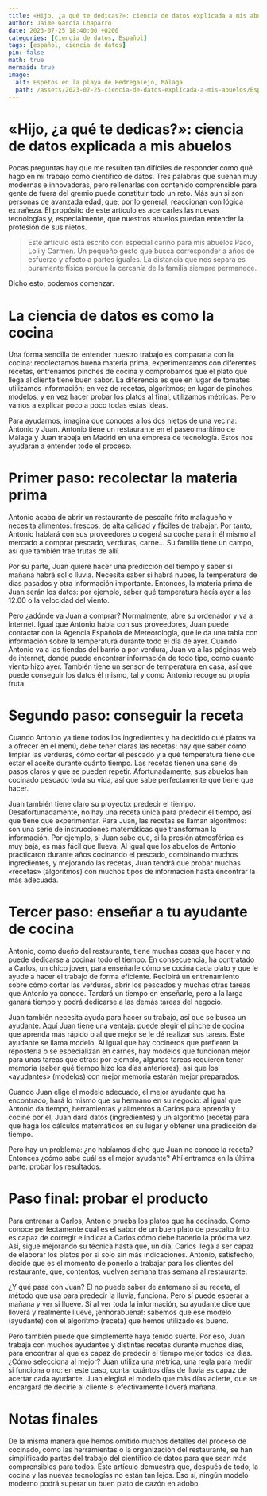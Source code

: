 ```yaml
---
title: «Hijo, ¿a qué te dedicas?»꞉ ciencia de datos explicada a mis abuelos
author: Jaime García Chaparro
date: 2023-07-25 18:40:00 +0200
categories: [Ciencia de datos, Español]
tags: [español, ciencia de datos]
pin: false
math: true
mermaid: true
image:
  alt: Espetos en la playa de Pedregalejo, Málaga
  path: /assets/2023-07-25-ciencia-de-datos-explicada-a-mis-abuelos/Espetos.png
---
```



# «Hijo, ¿a qué te dedicas?»: ciencia de datos explicada a mis abuelos

Pocas preguntas hay que me resulten tan difíciles de responder como qué hago en mi trabajo como científico de datos. Tres palabras que suenan muy modernas e innovadoras, pero rellenarlas con contenido comprensible para gente de fuera del gremio puede constituir todo un reto. Más aun si son personas de avanzada edad, que, por lo general, reaccionan con lógica extrañeza. El propósito de este artículo es acercarles las nuevas tecnologías y, especialmente, que nuestros abuelos puedan entender la profesión de sus nietos.

> Este artículo está escrito con especial cariño para mis abuelos Paco, Loli y Carmen. Un pequeño gesto que busca corresponder a años de esfuerzo y afecto a partes iguales. La distancia que nos separa es puramente física porque la cercanía de la familia siempre permanece.

Dicho esto, podemos comenzar.

# La ciencia de datos es como la cocina

Una forma sencilla de entender nuestro trabajo es compararla con la cocina: recolectamos buena materia prima, experimentamos con diferentes recetas, entrenamos pinches de cocina y comprobamos que el plato que llega al cliente tiene buen sabor. La diferencia es que en lugar de tomates utilizamos información; en vez de recetas, algoritmos; en lugar de pinches, modelos, y en vez hacer probar los platos al final, utilizamos métricas. Pero vamos a explicar poco a poco todas estas ideas.

Para ayudarnos, imagina que conoces a los dos nietos de una vecina: Antonio y Juan. Antonio tiene un restaurante en el paseo marítimo de Málaga y Juan trabaja en Madrid en una empresa de tecnología. Estos nos ayudarán a entender todo el proceso.

# Primer paso: recolectar la materia prima

Antonio acaba de abrir un restaurante de pescaíto frito malagueño y necesita alimentos: frescos, de alta calidad y fáciles de trabajar. Por tanto, Antonio hablará con sus proveedores o cogerá su coche para ir él mismo al mercado a comprar pescado, verduras, carne… Su familia tiene un campo, así que también trae frutas de allí.

Por su parte, Juan quiere hacer una predicción del tiempo y saber si mañana habrá sol o lluvia. Necesita saber si habrá nubes, la temperatura de días pasados y otra información importante. Entonces, la materia prima de Juan serán los datos: por ejemplo, saber qué temperatura hacía ayer a las 12.00 o la velocidad del viento.

Pero ¿adónde va Juan a comprar? Normalmente, abre su ordenador y va a Internet. Igual que Antonio habla con sus proveedores, Juan puede contactar con la Agencia Española de Meteorología, que le da una tabla con información sobre la temperatura durante todo el día de ayer. Cuando Antonio va a las tiendas del barrio a por verdura, Juan va a las páginas web de internet, donde puede encontrar información de todo tipo, como cuánto viento hizo ayer. También tiene un sensor de temperatura en casa, así que puede conseguir los datos él mismo, tal y como Antonio recoge su propia fruta.

# Segundo paso: conseguir la receta

Cuando Antonio ya tiene todos los ingredientes y ha decidido qué platos va a ofrecer en el menú, debe tener claras las recetas: hay que saber cómo limpiar las verduras, cómo cortar el pescado y a qué temperatura tiene que estar el aceite durante cuánto tiempo. Las recetas tienen una serie de pasos claros y que se pueden repetir. Afortunadamente, sus abuelos han cocinado pescado toda su vida, así que sabe perfectamente qué tiene que hacer.

Juan también tiene claro su proyecto: predecir el tiempo. Desafortunadamente, no hay una receta única para predecir el tiempo, así que tiene que experimentar. Para Juan, las recetas se llaman algoritmos: son una serie de instrucciones matemáticas que transforman la información. Por ejemplo, si Juan sabe que, si la presión atmosférica es muy baja, es más fácil que llueva. Al igual que los abuelos de Antonio practicaron durante años cocinando el pescado, combinando muchos ingredientes, y mejorando las recetas, Juan tendrá que probar muchas «recetas» (algoritmos) con muchos tipos de información hasta encontrar la más adecuada.

# Tercer paso: enseñar a tu ayudante de cocina

Antonio, como dueño del restaurante, tiene muchas cosas que hacer y no puede dedicarse a cocinar todo el tiempo. En consecuencia, ha contratado a Carlos, un chico joven, para enseñarle cómo se cocina cada plato y que le ayude a hacer el trabajo de forma eficiente. Recibirá un entrenamiento sobre cómo cortar las verduras, abrir los pescados y muchas otras tareas que Antonio ya conoce. Tardará un tiempo en enseñarle, pero a la larga ganará tiempo y podrá dedicarse a las demás tareas del negocio.

Juan también necesita ayuda para hacer su trabajo, así que se busca un ayudante. Aquí Juan tiene una ventaja: puede elegir el pinche de cocina que aprenda más rápido o al que mejor se le dé realizar sus tareas. Este ayudante se llama modelo. Al igual que hay cocineros que prefieren la repostería o se especializan en carnes, hay modelos que funcionan mejor para unas tareas que otras: por ejemplo, algunas tareas requieren tener memoria (saber qué tiempo hizo los días anteriores), así que los «ayudantes» (modelos) con mejor memoria estarán mejor preparados.

Cuando Juan elige el modelo adecuado, el mejor ayudante que ha encontrado, hará lo mismo que su hermano en su negocio: al igual que Antonio da tiempo, herramientas y alimentos a Carlos para aprenda y cocine por él, Juan dará datos (ingredientes) y un algoritmo (receta) para que haga los cálculos matemáticos en su lugar y obtener una predicción del tiempo.

Pero hay un problema: ¿no habíamos dicho que Juan no conoce la receta? Entonces ¿cómo sabe cuál es el mejor ayudante? Ahí entramos en la última parte: probar los resultados.

# Paso final: probar el producto

Para entrenar a Carlos, Antonio prueba los platos que ha cocinado. Como conoce perfectamente cuál es el sabor de un buen plato de pescaíto frito, es capaz de corregir e indicar a Carlos cómo debe hacerlo la próxima vez. Así, sigue mejorando su técnica hasta que, un día, Carlos llega a ser capaz de elaborar los platos por sí solo sin más indicaciones. Antonio, satisfecho, decide que es el momento de ponerlo a trabajar para los clientes del restaurante, que, contentos, vuelven semana tras semana al restaurante.

¿Y qué pasa con Juan? Él no puede saber de antemano si su receta, el método que usa para predecir la lluvia, funciona. Pero sí puede esperar a mañana y ver si llueve. Si al ver toda la información, su ayudante dice que lloverá y realmente llueve, ¡enhorabuena!: sabemos que ese modelo (ayudante) con el algoritmo (receta) que hemos utilizado es bueno.

Pero también puede que simplemente haya tenido suerte. Por eso, Juan trabaja con muchos ayudantes y distintas recetas durante muchos días, para encontrar al que es capaz de predecir el tiempo mejor todos los días. ¿Cómo selecciona al mejor? Juan utiliza una métrica, una regla para medir si funciona o no: en este caso, contar cuántos días de lluvia es capaz de acertar cada ayudante. Juan elegirá el modelo que más días acierte, que se encargará de decirle al cliente si efectivamente lloverá mañana.

# Notas finales

De la misma manera que hemos omitido muchos detalles del proceso de cocinado, como las herramientas o la organización del restaurante, se han simplificado partes del trabajo del científico de datos para que sean más comprensibles para todos. Este artículo demuestra que, después de todo, la cocina y las nuevas tecnologías no están tan lejos. Eso sí, ningún modelo moderno podrá superar un buen plato de cazón en adobo.